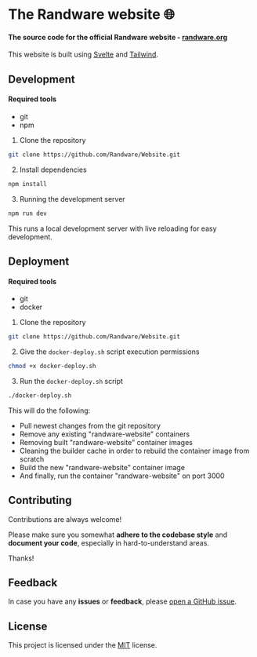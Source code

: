 # The Randware website 🌐

#### The source code for the official Randware website - [randware.org](https://randware.org/)

This website is built using [Svelte](https://svelte.dev/) and [Tailwind](https://tailwindcss.com/).

## Development

#### Required tools
- git
- npm


1. Clone the repository
```bash
git clone https://github.com/Randware/Website.git
```

2. Install dependencies
```bash
npm install
```

3. Running the development server
```bash
npm run dev
```

This runs a local development server with live reloading for easy development.

## Deployment

#### Required tools
- git
- docker

1. Clone the repository
```bash
git clone https://github.com/Randware/Website.git
```

2. Give the `docker-deploy.sh` script execution permissions 
```bash
chmod +x docker-deploy.sh 
```

3. Run the `docker-deploy.sh` script
```bash
./docker-deploy.sh
```

This will do the following:
- Pull newest changes from the git repository
- Remove any existing "randware-website" containers
- Removing built "randware-website" container images
- Cleaning the builder cache in order to rebuild the container image from scratch
- Build the new "randware-website" container image
- And finally, run the container "randware-website" on port 3000

## Contributing

Contributions are always welcome!

Please make sure you somewhat **adhere to the codebase style** and **document your code**, especially in hard-to-understand areas.

Thanks!

## Feedback

In case you have any **issues** or **feedback**, please [open a GitHub issue](https://github.com/Randware/Website/issues/new).

## License

This project is licensed under the [MIT](https://choosealicense.com/licenses/mit/) license.
